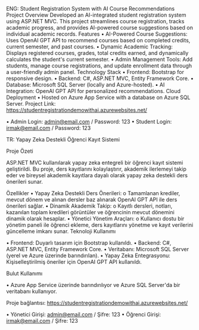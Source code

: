 ENG:
Student Registration System with AI Course Recommendations  
Project Overview
Developed an AI-integrated student registration system using ASP.NET MVC. This project streamlines course registration, tracks academic progress, and provides AI-powered course suggestions based on individual academic records.
Features
•	AI-Powered Course Suggestions:
Uses OpenAI GPT API to recommend courses based on completed credits, current semester, and past courses.
•	Dynamic Academic Tracking:
Displays registered courses, grades, total credits earned, and dynamically calculates the student's current semester.
•	Admin Management Tools:
Add students, manage course registrations, and update enrollment data through a user-friendly admin panel.
Technology Stack
•	Frontend: Bootstrap for responsive design.
•	Backend: C#, ASP.NET MVC, Entity Framework Core.
•	Database: Microsoft SQL Server (locally and Azure-hosted).
•	AI Integration: OpenAI GPT API for personalized recommendations.
Cloud Deployment
•	Hosted on Azure App Service with a database on Azure SQL Server.
Project Link:	https://studentregistrationdemowithai.azurewebsites.net/

•	Admin Login: admin@email.com / Password: 123
•	Student Login:  irmak@email.com / Password: 123


TR:
Yapay Zeka Destekli Öğrenci Kayıt Sistemi  

Proje Özeti

ASP.NET MVC kullanılarak yapay zeka entegreli bir öğrenci kayıt sistemi geliştirildi. Bu proje, ders kayıtlarını kolaylaştırır, akademik ilerlemeyi takip eder ve bireysel akademik kayıtlara dayalı olarak yapay zeka destekli ders önerileri sunar.

Özellikler
•	Yapay Zeka Destekli Ders Önerileri:
o	Tamamlanan krediler, mevcut dönem ve alınan dersler baz alınarak OpenAI GPT API ile ders önerileri sağlar.
•	Dinamik Akademik Takip:
o	Kayıtlı dersleri, notları, kazanılan toplam kredileri görüntüler ve öğrencinin mevcut dönemini dinamik olarak hesaplar.
•	Yönetici Yönetim Araçları:
o	Kullanıcı dostu bir yönetim paneli ile öğrenci ekleme, ders kayıtlarını yönetme ve kayıt verilerini güncelleme imkanı sunar.
Teknoloji Kullanımı

•	Frontend: Duyarlı tasarım için Bootstrap kullanıldı.
•	Backend: C#, ASP.NET MVC, Entity Framework Core.
•	Veritabanı: Microsoft SQL Server (yerel ve Azure üzerinde barındırılan).
•	Yapay Zeka Entegrasyonu: Kişiselleştirilmiş öneriler için OpenAI GPT API kullanıldı.

Bulut Kullanımı

•	Azure App Service üzerinde barındırılıyor ve Azure SQL Server'da bir veritabanı kullanıyor.

Proje bağlantısı:   https://studentregistrationdemowithai.azurewebsites.net/


•	Yönetici Girişi: admin@email.com / Şifre: 123
•	Öğrenci Girişi: irmak@email.com / Şifre: 123

